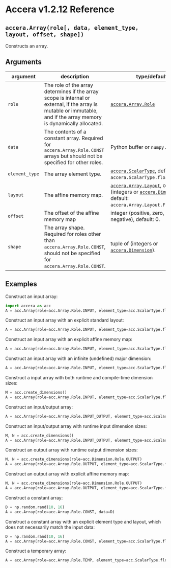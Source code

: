 [//]: # (Project: Accera)
[//]: # (Version: v1.2.12)

# Accera v1.2.12 Reference

## `accera.Array(role[, data, element_type, layout, offset, shape])`
Constructs an array.

## Arguments

argument | description | type/default
--- | --- | ---
`role` | The role of the array determines if the array scope is internal or external, if the array is mutable or immutable, and if the array memory is dynamically allocated. | [`accera.Array.Role`](<Role.md>)
`data` | The contents of a constant array. Required for `accera.Array.Role.CONST` arrays but should not be specified for other roles. | Python buffer or `numpy.ndarray`.
`element_type` | The array element type. | [`accera.ScalarType`](<../../enumerations/ScalarType.md>), default: `accera.ScalarType.float32`.
`layout` | The affine memory map. | [`accera.Array.Layout`](<Layout.md>), or tuple of (integers or [`accera.Dimension`](<../Dimension/Dimension.md>)), default: `accera.Array.Layout.FIRST_MAJOR`.
`offset` | The offset of the affine memory map | integer (positive, zero, or negative), default: 0.
`shape` | The array shape. Required for roles other than `accera.Array.Role.CONST`, should not be specified for `accera.Array.Role.CONST`. | tuple of (integers or [`accera.Dimension`](<../Dimension/Dimension.md>)).

## Examples

Construct an input array:
```python
import accera as acc
A = acc.Array(role=acc.Array.Role.INPUT, element_type=acc.ScalarType.float32, shape=(10, 20))  # the default layout is acc.Array.Layout.FIRST_MAJOR
```

Construct an input array with an explicit standard layout:
```python
A = acc.Array(role=acc.Array.Role.INPUT, element_type=acc.ScalarType.float32, shape=(10, 20), layout=acc.Array.Layout.LAST_MAJOR)
```

Construct an input array with an explicit affine memory map:
```python
A = acc.Array(role=acc.Array.Role.INPUT, element_type=acc.ScalarType.float32, shape=(10, 20), layout=(1, 10))
```

Construct an input array with an infinite (undefined) major dimension:
```python
A = acc.Array(role=acc.Array.Role.INPUT, element_type=acc.ScalarType.float32, shape=(10, acc.inf), layout=acc.Array.Layout.LAST_MAJOR)
```

Construct a input array with both runtime and compile-time dimension sizes:
```python
M = acc.create_dimensions()
A = acc.Array(role=acc.Array.Role.INPUT, element_type=acc.ScalarType.float32, shape=(M, 20))
```

Construct an input/output array:
```python
A = acc.Array(role=acc.Array.Role.INPUT_OUTPUT, element_type=acc.ScalarType.float32, shape=(10, 20))
```

Construct an input/output array with runtime input dimension sizes:
```python
M, N = acc.create_dimensions()
A = acc.Array(role=acc.Array.Role.INPUT_OUTPUT, element_type=acc.ScalarType.float32, shape=(M, N))
```

Construct an output array with runtime output dimension sizes:
```python
M, N = acc.create_dimensions(role=acc.Dimension.Role.OUTPUT)
A = acc.Array(role=acc.Array.Role.OUTPUT, element_type=acc.ScalarType.float32, shape=(M, N))
```

Construct an output array with explicit affine memory map:
```python
M, N = acc.create_dimensions(role=acc.Dimension.Role.OUTPUT)
A = acc.Array(role=acc.Array.Role.OUTPUT, element_type=acc.ScalarType.float32, shape=(M, N), layout=(1, M))
```


Construct a constant array:
```python
D = np.random.rand(10, 16)
A = acc.Array(role=acc.Array.Role.CONST, data=D)
```

Construct a constant array with an explicit element type and layout, which does not necessarily match the input data:
```python
D = np.random.rand(10, 16)
A = acc.Array(role=acc.Array.Role.CONST, element_type=acc.ScalarType.float32, layout=acc.Array.Layout.LAST_MAJOR, data=D)
```

Construct a temporary array:
```python
A = acc.Array(role=acc.Array.Role.TEMP, element_type=acc.ScalarType.float32, shape=(10, 20), layout=acc.Array.Layout.LAST_MAJOR)
```

<div style="page-break-after: always;"></div>


